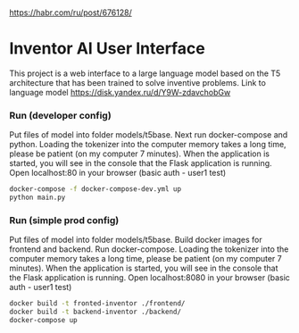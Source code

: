 # 
https://habr.com/ru/post/676128/

# Inventor AI User Interface
This project is a web interface to a large language model based on the T5 architecture that has been trained to solve inventive problems. Link to language model https://disk.yandex.ru/d/Y9W-zdavchobGw
### Run (developer config)
Put files of model into folder models/t5base. Next run docker-compose and python. Loading the tokenizer into the computer memory takes a long time, please be patient (on my computer 7 minutes). When the application is started, you will see in the console that the Flask application is running. Open localhost:80 in your browser (basic auth - user1 test)
```sh
docker-compose -f docker-compose-dev.yml up
python main.py
```
### Run (simple prod config)
Put files of model into folder models/t5base. Build docker images for frontend and backend. Run docker-compose. Loading the tokenizer into the computer memory takes a long time, please be patient (on my computer 7 minutes). When the application is started, you will see in the console that the Flask application is running. Open localhost:8080 in your browser (basic auth - user1 test)
```sh
docker build -t fronted-inventor ./frontend/ 
docker build -t backend-inventor ./backend/ 
docker-compose up
```
